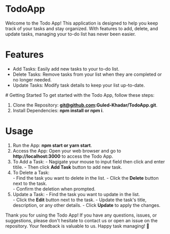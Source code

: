 # TodoApp
Welcome to the Todo App! This application is designed to help you keep track of your tasks and stay organized. With features to add, delete, and update tasks, managing your to-do list has never been easier.

# Features
- Add Tasks: Easily add new tasks to your to-do list.
- Delete Tasks: Remove tasks from your list when they are completed or no longer needed.
- Update Tasks: Modify task details to keep your list up-to-date.

# Getting Started
To get started with the Todo App, follow these steps:

1. Clone the Repository: **git@github.com:Guled-Khadar/TodoApp.git**.
2. Install Dependencies: **npm install or npm i**.

# Usage
1. Run the App: **npm start or yarn start**.
2. Access the App: Open your web browser and go to **http://localhost:3000** to access the Todo App.
3. To Add a Task:
       - Nagigate your mouse to input field then click and enter titile.
       - Then click **Add Task** button to add new task.
4. To Delete a Task:   
       - Find the task you want to delete in the list.
       - Click the **Delete** button next to the task.    
       - Confirm the deletion when prompted.  
5. Update a Task:
       - Find the task you want to update in the list.  
       - Click the **Edit** button next to the task.
       - Update the task's title, description, or any other details.
       - Click **Update** to apply the changes.       


Thank you for using the Todo App! If you have any questions, issues, or suggestions, please don't hesitate to contact us or open an issue on the repository. Your feedback is valuable to us. Happy task managing! 🚀

